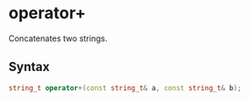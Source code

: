 
# operator+

Concatenates two strings.

## Syntax

```cpp
string_t operator+(const string_t& a, const string_t& b);
```

